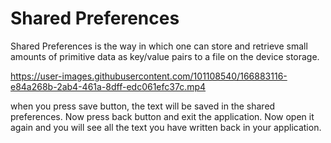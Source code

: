 # Shared Preferences
Shared Preferences is the way in which one can store and retrieve small amounts of primitive data as key/value pairs to a file on the device storage.





https://user-images.githubusercontent.com/101108540/166883116-e84a268b-2ab4-461a-8dff-edc061efc37c.mp4




when you press save button, the text will be saved in the shared preferences. Now press back button and exit the application. Now open it again and you will see all the text you have written back in your application.
